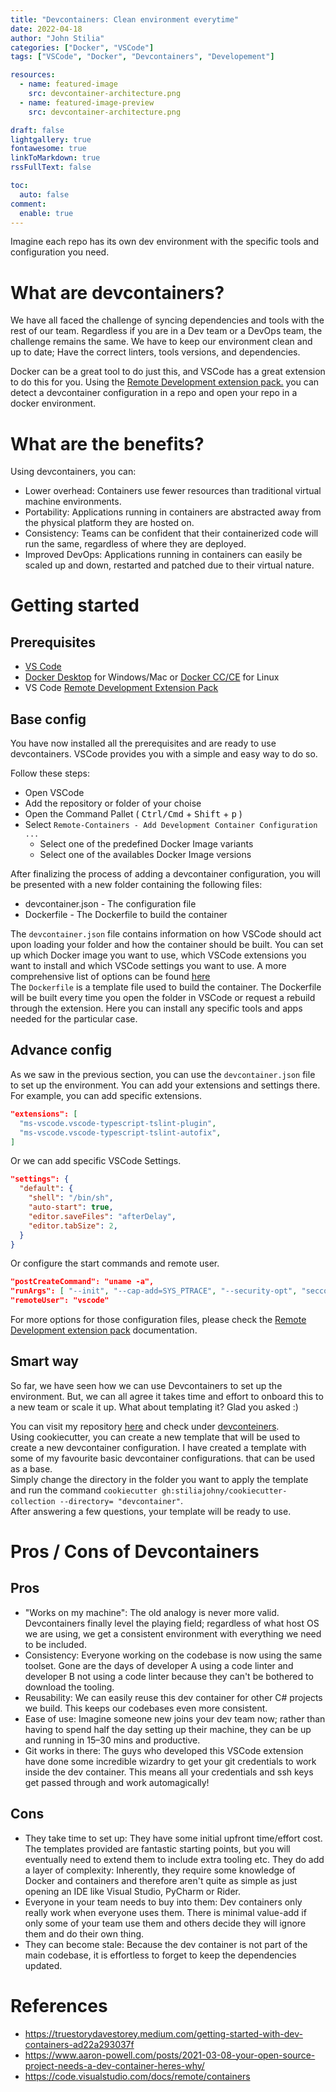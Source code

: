 ```yaml
---
title: "Devcontainers: Clean environment everytime"
date: 2022-04-18
author: "John Stilia"
categories: ["Docker", "VSCode"]
tags: ["VSCode", "Docker", "Devcontainers", "Developement"]

resources:
  - name: featured-image
    src: devcontainer-architecture.png
  - name: featured-image-preview
    src: devcontainer-architecture.png

draft: false
lightgallery: true
fontawesome: true
linkToMarkdown: true
rssFullText: false

toc:
  auto: false
comment:
  enable: true
---
```


<style>
img {
    box-shadow: inset 10px 10px 60px #fff;
    -moz-border-radius:25px;
    border-radius:10px;
}
</style>

Imagine each repo has its own dev environment with the specific tools and configuration you need.

<!--more-->

# What are devcontainers?

We have all faced the challenge of syncing dependencies and tools with the rest of our team. Regardless if you are in a Dev team or a DevOps team, the challenge remains the same. We have to keep our environment clean and up to date; Have the correct linters, tools versions, and dependencies.

Docker can be a great tool to do just this, and VSCode has a great extension to do this for you.
Using the [Remote Development extension pack.](https://aka.ms/vscode-remote/download/extension) you can detect a devcontainer configuration in a repo and open your repo in a docker environment.

# What are the benefits?

Using devcontainers, you can:

- Lower overhead: Containers use fewer resources than traditional virtual machine environments.
- Portability: Applications running in containers are abstracted away from the physical platform they are hosted on.
- Consistency: Teams can be confident that their containerized code will run the same, regardless of where they are deployed.
- Improved DevOps: Applications running in containers can easily be scaled up and down, restarted and patched due to their virtual nature.

# Getting started

## Prerequisites

- [VS Code](https://code.visualstudio.com/download)
- [Docker Desktop](https://www.docker.com/products/docker-desktop/) for Windows/Mac or [Docker CC/CE](https://docs.docker.com/get-docker/) for Linux
- VS Code [Remote Development Extension Pack](https://marketplace.visualstudio.com/items?itemName=ms-vscode-remote.vscode-remote-extensionpack)

## Base config

You have now installed all the prerequisites and are ready to use devcontainers.
VSCode provides you with a simple and easy way to do so.

Follow these steps:

- Open VSCode
- Add the repository or folder of your choise
- Open the Command Pallet ( <kbd>Ctrl/Cmd</kbd> + <kbd>Shift</kbd> + <kbd>p</kbd> )
- Select `Remote-Containers - Add Development Container Configuration ...`
  - Select one of the predefined Docker Image variants
  - Select one of the availables Docker Image versions

After finalizing the process of adding a devcontainer configuration, you will be presented with a new folder containing the following files:

- devcontainer.json - The configuration file
- Dockerfile - The Dockerfile to build the container

The `devcontainer.json` file contains information on how VSCode should act upon loading your folder and how the container should be built.
You can set up which Docker image you want to use, which VSCode extensions you want to install and which VSCode settings you want to use.
A more comprehensive list of options can be found [here](https://code.visualstudio.com/docs/remote/devcontainerjson-reference)<br>
The `Dockerfile` is a template file used to build the container. The Dockerfile will be built every time you open the folder in VSCode or request a rebuild through the extension. Here you can install any specific tools and apps needed for the particular case.

## Advance config

As we saw in the previous section, you can use the `devcontainer.json` file to set up the environment. You can add your extensions and settings there.
For example, you can add specific extensions.

```json
"extensions": [
  "ms-vscode.vscode-typescript-tslint-plugin",
  "ms-vscode.vscode-typescript-tslint-autofix",
]
```

Or we can add specific VSCode Settings.

```json
"settings": {
  "default": {
    "shell": "/bin/sh",
    "auto-start": true,
    "editor.saveFiles": "afterDelay",
    "editor.tabSize": 2,
  }
}
```

Or configure the start commands and remote user.

```json
"postCreateCommand": "uname -a",
"runArgs": [ "--init", "--cap-add=SYS_PTRACE", "--security-opt", "seccomp=unconfined" ],
"remoteUser": "vscode"
```

For more options for those configuration files, please check the [Remote Development extension pack](https://code.visualstudio.com/docs/remote/devcontainerjson-reference) documentation.

## Smart way

So far, we have seen how we can use Devcontainers to set up the environment. But, we can all agree it takes time and effort to onboard this to a new team or scale it up.
What about templating it? Glad you asked :)

You can visit my repository [here](https://github.com/stiliajohny/cookiecutter-collection) and check under [devconteiners](https://github.com/stiliajohny/cookiecutter-collection/tree/main/devcontainer).
<br>
Using cookiecutter, you can create a new template that will be used to create a new devcontainer configuration. I have created a template with some of my favourite basic devcontainer configurations. that can be used as a base. <br>
Simply change the directory in the folder you want to apply the template and run the command `cookiecutter gh:stiliajohny/cookiecutter-collection --directory= "devcontainer"`.<br>
After answering a few questions, your template will be ready to use.

# Pros / Cons of Devcontainers

## Pros

- "Works on my machine": The old analogy is never more valid. Devcontainers finally level the playing field; regardless of what host OS we are using, we get a consistent environment with everything we need to be included.
- Consistency: Everyone working on the codebase is now using the same toolset. Gone are the days of developer A using a code linter and developer B not using a code linter because they can't be bothered to download the tooling.
- Reusability: We can easily reuse this dev container for other C# projects we build. This keeps our codebases even more consistent.
- Ease of use: Imagine someone new joins your dev team now; rather than having to spend half the day setting up their machine, they can be up and running in 15–30 mins and productive.
- Git works in there: The guys who developed this VSCode extension have done some incredible wizardry to get your git credentials to work inside the dev container. This means all your credentials and ssh keys get passed through and work automagically!

## Cons

- They take time to set up: They have some initial upfront time/effort cost. The templates provided are fantastic starting points, but you will eventually need to extend them to include extra tooling etc.
  They do add a layer of complexity: Inherently, they require some knowledge of Docker and containers and therefore aren't quite as simple as just opening an IDE like Visual Studio, PyCharm or Rider.
- Everyone in your team needs to buy into them: Dev containers only really work when everyone uses them. There is minimal value-add if only some of your team use them and others decide they will ignore them and do their own thing.
- They can become stale: Because the dev container is not part of the main codebase, it is effortless to forget to keep the dependencies updated.

# References

- https://truestorydavestorey.medium.com/getting-started-with-dev-containers-ad22a293037f
- https://www.aaron-powell.com/posts/2021-03-08-your-open-source-project-needs-a-dev-container-heres-why/
- https://code.visualstudio.com/docs/remote/containers
